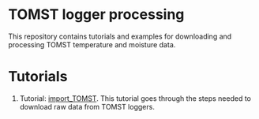 # TOMST logger processing

This repository contains tutorials and examples for downloading and processing TOMST temperature and moisture data.

# Tutorials

1. Tutorial: [import_TOMST](https://github.com/EDGE-Lab-GU/EDGE_TOMST_processing/blob/main/tutorial_import_TOMST.md). This tutorial goes through the steps needed to download raw data from TOMST loggers.
